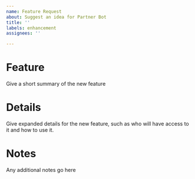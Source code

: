 ```yaml
---
name: Feature Request
about: Suggest an idea for Partner Bot
title: ''
labels: enhancement
assignees: ''

---
```


# Feature
Give a short summary of the new feature

# Details
Give expanded details for the new feature, such as who will have access to it and how to use it.

# Notes
Any additional notes go here
